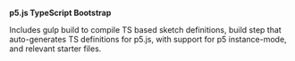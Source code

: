 **p5.js TypeScript Bootstrap**

Includes gulp build to compile TS based sketch definitions, build step that auto-generates TS
definitions for p5.js, with support for p5 instance-mode, and relevant starter files.

